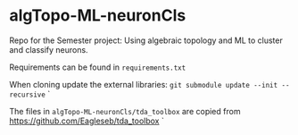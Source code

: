 # algTopo-ML-neuronCls

Repo for the Semester project: Using algebraic topology and ML to cluster and classify neurons. 


Requirements can be found in `requirements.txt`

When cloning update the external libraries:
`git submodule update --init --recursive`
`

The files in 
`algTopo-ML-neuronCls/tda_toolbox`
are copied from https://github.com/Eagleseb/tda_toolbox
`
